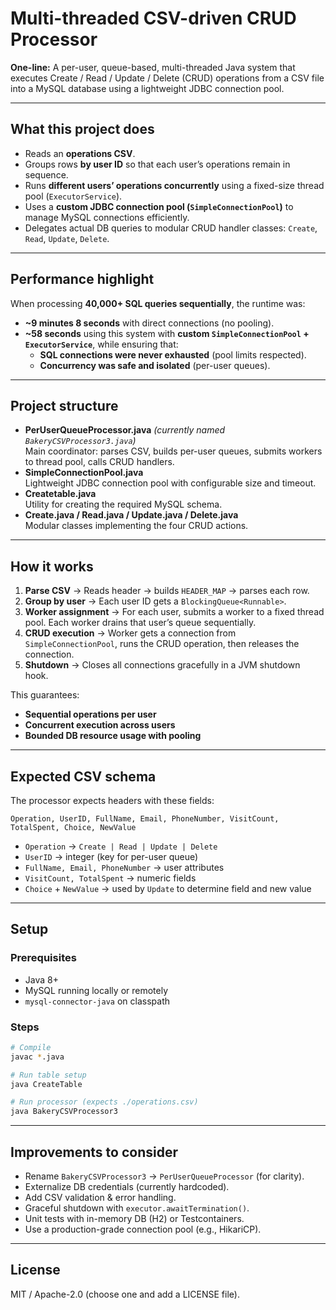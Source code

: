 # Multi-threaded CSV-driven CRUD Processor

**One-line:** A per-user, queue-based, multi-threaded Java system that executes Create / Read / Update / Delete (CRUD) operations from a CSV file into a MySQL database using a lightweight JDBC connection pool.

---

## What this project does
- Reads an **operations CSV**.  
- Groups rows **by user ID** so that each user’s operations remain in sequence.  
- Runs **different users’ operations concurrently** using a fixed-size thread pool (`ExecutorService`).  
- Uses a **custom JDBC connection pool (`SimpleConnectionPool`)** to manage MySQL connections efficiently.  
- Delegates actual DB queries to modular CRUD handler classes: `Create`, `Read`, `Update`, `Delete`.  

---

## Performance highlight 
When processing **40,000+ SQL queries sequentially**, the runtime was:  
- **~9 minutes 8 seconds** with direct connections (no pooling).  
- **~58 seconds** using this system with **custom `SimpleConnectionPool` + `ExecutorService`**, while ensuring that:  
  - **SQL connections were never exhausted** (pool limits respected).  
  - **Concurrency was safe and isolated** (per-user queues).  

---

## Project structure
- **PerUserQueueProcessor.java** *(currently named `BakeryCSVProcessor3.java`)*  
  Main coordinator: parses CSV, builds per-user queues, submits workers to thread pool, calls CRUD handlers.  
- **SimpleConnectionPool.java**  
  Lightweight JDBC connection pool with configurable size and timeout.  
- **Createtable.java**  
  Utility for creating the required MySQL schema.  
- **Create.java / Read.java / Update.java / Delete.java**  
  Modular classes implementing the four CRUD actions.  

---

## How it works
1. **Parse CSV** → Reads header → builds `HEADER_MAP` → parses each row.  
2. **Group by user** → Each user ID gets a `BlockingQueue<Runnable>`.  
3. **Worker assignment** → For each user, submits a worker to a fixed thread pool. Each worker drains that user’s queue sequentially.  
4. **CRUD execution** → Worker gets a connection from `SimpleConnectionPool`, runs the CRUD operation, then releases the connection.  
5. **Shutdown** → Closes all connections gracefully in a JVM shutdown hook.  

This guarantees:  
- **Sequential operations per user**  
- **Concurrent execution across users**  
- **Bounded DB resource usage with pooling**  

---

## Expected CSV schema
The processor expects headers with these fields:
```
Operation, UserID, FullName, Email, PhoneNumber, VisitCount, TotalSpent, Choice, NewValue
```

- `Operation` → `Create | Read | Update | Delete`  
- `UserID` → integer (key for per-user queue)  
- `FullName, Email, PhoneNumber` → user attributes  
- `VisitCount, TotalSpent` → numeric fields  
- `Choice` + `NewValue` → used by `Update` to determine field and new value  

---

## Setup
### Prerequisites
- Java 8+  
- MySQL running locally or remotely  
- `mysql-connector-java` on classpath  

### Steps
```bash
# Compile
javac *.java

# Run table setup
java CreateTable

# Run processor (expects ./operations.csv)
java BakeryCSVProcessor3
```

---

## Improvements to consider
- Rename `BakeryCSVProcessor3` → `PerUserQueueProcessor` (for clarity).  
- Externalize DB credentials (currently hardcoded).  
- Add CSV validation & error handling.  
- Graceful shutdown with `executor.awaitTermination()`.  
- Unit tests with in-memory DB (H2) or Testcontainers.  
- Use a production-grade connection pool (e.g., HikariCP).  

---

## License
MIT / Apache-2.0 (choose one and add a LICENSE file).

